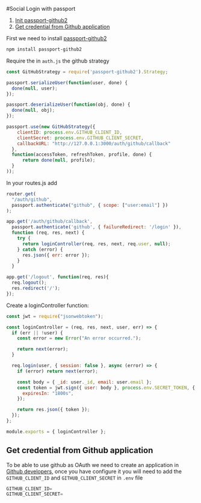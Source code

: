 #Social Login with passport

1. [ Init passport-github2 ](#install-github-strategy)
2. [ Get credential from Github application ](#github-application)

<a name="init-github-strategy"></a>

First we need to install [passport-github2](http://www.passportjs.org/packages/passport-github2/)

```sh
npm install passport-github2
```

Require the in `auth.js` the github strategy

```js
const GitHubStrategy = require('passport-github2').Strategy;

passport.serializeUser(function(user, done) {
  done(null, user);
});

passport.deserializeUser(function(obj, done) {
  done(null, obj);
});

passport.use(new GitHubStrategy({
    clientID: process.env.GITHUB_CLIENT_ID,
    clientSecret: process.env.GITHUB_CLIENT_SECRET,
    callbackURL: "http://127.0.0.1:3000/auth/github/callback"
  },
  function(accessToken, refreshToken, profile, done) {
      return done(null, profile);
  }
));
```

In your routes.js add

```js
router.get(
  "/auth/github",
  passport.authenticate("github", { scope: ["user:email"] })
);

app.get('/auth/github/callback', 
  passport.authenticate('github', { failureRedirect: '/login' }),
  function (req, res, next) {
    try {
      return loginController(req, res, next, req.user, null);
    } catch (error) {
      res.json({ err: error });
    }
  }

app.get('/logout', function(req, res){
  req.logout();
  res.redirect('/');
});
```

Create a loginController function:

```js
const jwt = require("jsonwebtoken");

const loginController = (req, res, next, user, err) => {
  if (err || !user) {
    const error = new Error("An error occurred.");

    return next(error);
  }

  req.login(user, { session: false }, async (error) => {
    if (error) return next(error);

    const body = { _id: user._id, email: user.email };
    const token = jwt.sign({ user: body }, process.env.SECRET_TOKEN, {
      expiresIn: "1800s",
    });

    return res.json({ token });
  });
};

module.exports = { loginController };
```

<a name="github-application"></a>

## Get credential from Github application

To be able to use github as OAuth we need to create an application in [Github developers](https://github.com/settings/developers), once you have configure it you will need to add the `GITHUB_CLIENT_ID` and `GITHUB_CLIENT_SECRET` in `.env` file

```js
GITHUB_CLIENT_ID=
GITHUB_CLIENT_SECRET=
```